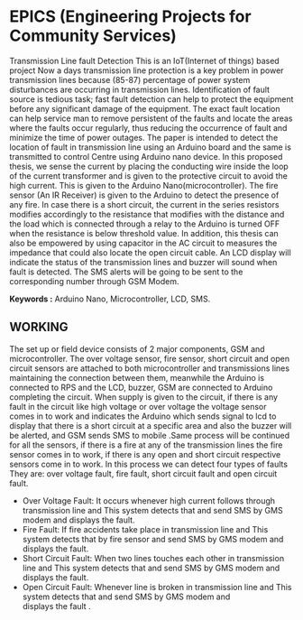 # EPICS (Engineering Projects for Community Services)
Transmission Line fault Detection
This is an IoT(Internet of things) based project
Now a days transmission line protection is a key problem in power transmission lines because (85-87) percentage of power system disturbances are occurring in 
transmission lines. Identification of fault source is tedious task; fast fault detection 
can help to protect the equipment before any significant damage of the equipment. 
The exact fault location can help service man to remove persistent of the faults and 
locate the areas where the faults occur regularly, thus reducing the occurrence of 
fault and minimize the time of power outages. The paper is intended to detect the 
location of fault in transmission line using an Arduino board and the same is 
transmitted to control Centre using Arduino nano device. In this proposed thesis, 
we sense the current by placing the conducting wire inside the loop of the current 
transformer and is given to the protective circuit to avoid the high current. This is 
given to the Arduino Nano(microcontroller). The fire sensor (An IR Receiver) is 
given to the Arduino to detect the presence of any fire. In case there is a short 
circuit, the current in the series resistors modifies accordingly to the resistance that 
modifies with the distance and the load which is connected through a relay to the 
Arduino is turned OFF when the resistance is below threshold value. In addition, 
this thesis can also be empowered by using capacitor in the AC circuit to measures 
the impedance that could also locate the open circuit cable. An LCD display will 
indicate the status of the transmission lines and buzzer will sound when fault is 
detected. The SMS alerts will be going to be sent to the corresponding number 
through GSM Modem. 

**Keywords :**  Arduino Nano, Microcontroller, LCD, SMS.

## WORKING  
The set up or field device consists of 2 major components, GSM and microcontroller. 
The over voltage sensor, fire sensor, short circuit and open circuit sensors are attached 
to both microcontroller and transmissions lines maintaining the connection between 
them, meanwhile the Arduino is connected to RPS and the LCD, buzzer, GSM are 
connected to Arduino completing the circuit. When supply is given to the circuit, if there 
is any fault in the circuit like high voltage or over voltage the voltage sensor comes in to 
work and indicates the Arduino which sends signal to lcd to display  that there is a short 
circuit at a specific area and also the buzzer will be alerted, and GSM sends SMS to 
mobile .Same process will be continued for all the sensors, if there is a fire at any of the 
transmission lines the fire sensor comes in to work, if there is any open and short 
circuit respective sensors come in to work. In this process we can detect four types of 
faults They are: over voltage fault, fire fault, short circuit fault and open circuit 
fault. 
- Over Voltage Fault: It occurs whenever high current follows through 
transmission line and This system detects that and send SMS by GMS 
modem and displays the fault. 
- Fire Fault: If fire accidents take place in transmission line and This system 
detects that by fire sensor and send SMS by GMS modem and displays the 
fault. 
- Short Circuit Fault:  When two lines touches each other in transmission 
line and This system detects that and send SMS by GMS modem and 
displays the fault. 
- Open Circuit Fault: Whenever line is broken in transmission line and This 
system detects that and send SMS by GMS modem and displays the fault .
